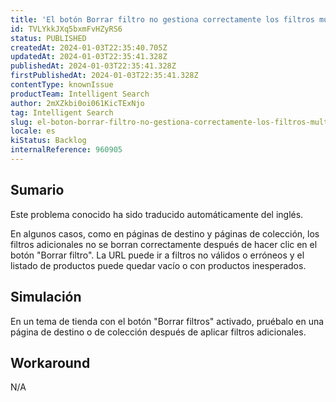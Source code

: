 ```yaml
---
title: 'El botón Borrar filtro no gestiona correctamente los filtros múltiples'
id: TVLYkkJXq5bxmFvHZyRS6
status: PUBLISHED
createdAt: 2024-01-03T22:35:40.705Z
updatedAt: 2024-01-03T22:35:41.328Z
publishedAt: 2024-01-03T22:35:41.328Z
firstPublishedAt: 2024-01-03T22:35:41.328Z
contentType: knownIssue
productTeam: Intelligent Search
author: 2mXZkbi0oi061KicTExNjo
tag: Intelligent Search
slug: el-boton-borrar-filtro-no-gestiona-correctamente-los-filtros-multiples
locale: es
kiStatus: Backlog
internalReference: 960905
---
```


## Sumario

<div class="alert alert-info">
  <p>Este problema conocido ha sido traducido automáticamente del inglés.</p>
</div>


En algunos casos, como en páginas de destino y páginas de colección, los filtros adicionales no se borran correctamente después de hacer clic en el botón "Borrar filtro". La URL puede ir a filtros no válidos o erróneos y el listado de productos puede quedar vacío o con productos inesperados.


##

## Simulación


En un tema de tienda con el botón "Borrar filtros" activado, pruébalo en una página de destino o de colección después de aplicar filtros adicionales.



## Workaround


N/A

